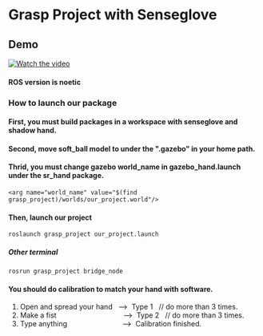 # Grasp Project with Senseglove

## Demo
[![Watch the video](https://img.youtube.com/vi/mCI7lBZvhL8/hqdefault.jpg)]([https://www.youtube.com/watch?v=xZprBYt4qMk](https://www.youtube.com/watch?v=mCI7lBZvhL8))

#### ROS version is noetic

### How to launch our package
#### First, you must build packages in a workspace with senseglove and shadow hand.
#### Second, move soft_ball model to under the ".gazebo" in your home path.
#### Thrid, you must change gazebo world_name in gazebo_hand.launch under the sr_hand package.
```
<arg name="world_name" value="$(find grasp_project)/worlds/our_project.world"/>
```

#### Then, launch our project
```
roslaunch grasp_project our_project.launch
```
##### Other terminal

```
rosrun grasp_project bridge_node
```

#### You should do calibration to match your hand with software.

1. Open and spread your hand&nbsp;&nbsp;&nbsp;-->&nbsp;&nbsp;Type 1&nbsp;&nbsp;&nbsp;// do more than 3 times.
2. Make a fist&nbsp;&nbsp;&nbsp;&nbsp;&nbsp;&nbsp;&nbsp;&nbsp;&nbsp;&nbsp;&nbsp;&nbsp;&nbsp;&nbsp;&nbsp;&nbsp;&nbsp;&nbsp;&nbsp;&nbsp;&nbsp;&nbsp;&nbsp;&nbsp;&nbsp;&nbsp;&nbsp;&nbsp;&nbsp;&nbsp;&nbsp;&nbsp;&nbsp;&nbsp;-->&nbsp;&nbsp;Type 2&nbsp;&nbsp;&nbsp;// do more than 3 times.
3. Type anything&nbsp;&nbsp;&nbsp;&nbsp;&nbsp;&nbsp;&nbsp;&nbsp;&nbsp;&nbsp;&nbsp;&nbsp;&nbsp;&nbsp;&nbsp;&nbsp;&nbsp;&nbsp;&nbsp;&nbsp;&nbsp;&nbsp;&nbsp;&nbsp;&nbsp;&nbsp;&nbsp;&nbsp;-->&nbsp;&nbsp;Calibration finished.
